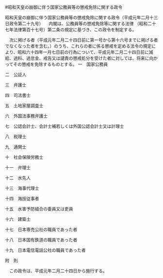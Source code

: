 #昭和天皇の崩御に伴う国家公務員等の懲戒免除に関する政令


昭和天皇の崩御に伴う国家公務員等の懲戒免除に関する政令（平成元年二月十三日政令第二十九号）
　内閣は、公務員等の懲戒免除等に関する法律
（昭和二十七年法律第百十七号）第二条の規定に基づき、この政令を制定する。


　次に掲げる者（平成元年二月二十四日前に第一号から第十六号までに掲げる者でなくなった者を含む。）のうち、これらの者に係る懲戒を定める法令の規定により、昭和六十四年一月七日前の行為について、平成元年二月二十四日前に減給、過料、過怠金、戒告又は譴責の懲戒処分を受けた者に対しては、将来に向かってその懲戒を免除するものとする。
一　国家公務員

二　公証人

三　弁護士

四　司法書士

五　土地家屋調査士

六　外国法事務弁護士

七　公認会計士、会計士補若しくは外国公認会計士又は計理士

八　税理士

九　通関士

十　社会保険労務士

十一　弁理士

十二　水先人

十三　海事代理士

十四　海技従事者

十五　水害予防組合の委員又は吏員

十六　建築士

十七　日本専売公社の職員であった者

十八　日本国有鉄道の職員であった者

十九　日本電信電話公社の職員であった者





附　則


　この政令は、平成元年二月二十四日から施行する。





